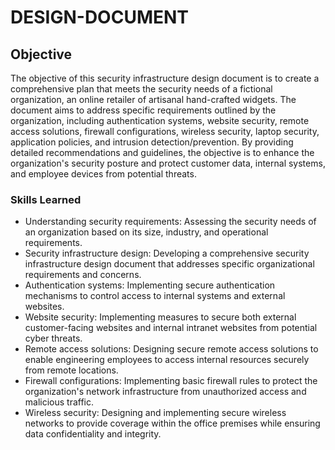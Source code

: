 # DESIGN-DOCUMENT


## Objective

The objective of this security infrastructure design document is to create a comprehensive plan that meets the security needs of a fictional organization, an online retailer of artisanal hand-crafted widgets. The document aims to address specific requirements outlined by the organization, including authentication systems, website security, remote access solutions, firewall configurations, wireless security, laptop security, application policies, and intrusion detection/prevention. By providing detailed recommendations and guidelines, the objective is to enhance the organization's security posture and protect customer data, internal systems, and employee devices from potential threats.

### Skills Learned

- Understanding security requirements: Assessing the security needs of an organization based on its size, industry, and operational requirements.
- Security infrastructure design: Developing a comprehensive security infrastructure design document that addresses specific organizational requirements and concerns.
- Authentication systems: Implementing secure authentication mechanisms to control access to internal systems and external websites.
- Website security: Implementing measures to secure both external customer-facing websites and internal intranet websites from potential cyber threats.
- Remote access solutions: Designing secure remote access solutions to enable engineering employees to access internal resources securely from remote locations.
- Firewall configurations: Implementing basic firewall rules to protect the organization's network infrastructure from unauthorized access and malicious traffic.
- Wireless security: Designing and implementing secure wireless networks to provide coverage within the office premises while ensuring data confidentiality and integrity.
